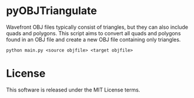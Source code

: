 # pyOBJTriangulate
Wavefront OBJ files typically consist of triangles, but they can also include quads and polygons. This script aims to convert all quads and polygons found in an OBJ file and create a new OBJ file containing only triangles.

```
python main.py <source objfile> <target objfile>
```

# License
This software is released under the MIT License terms.
